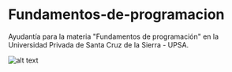 # Fundamentos-de-programacion
Ayudantía para la materia "Fundamentos de programación" en la Universidad Privada de Santa Cruz de la Sierra - UPSA.

![alt text](https://www.grupolarabida.org/wp-content/uploads/2020/10/Bolivia_UniversidadPrivadadeSantaCruzdelaSierra_UPSA_12_.jpg)
